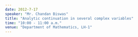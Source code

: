 ```yaml
---
date: 2012-7-17
speaker: "Mr. Chandan Biswas"
title: "Analytic continuation in several complex variables"
time: "10:00 - 11:00 a.m."
venue: "Department of Mathematics, LH-1"
---
```


